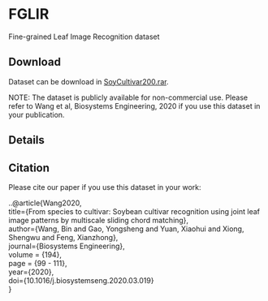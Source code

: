 # FGLIR
Fine-grained Leaf Image Recognition dataset  

## Download  
Dataset can be download in [SoyCultivar200.rar](https://drive.google.com/file/d/1hzkmLiBGgzhVQTsTXCU87nulOtFGiFgv/view?usp=sharing).

NOTE: The dataset is publicly available for non-commercial use. Please refer to Wang et al, Biosystems Engineering, 2020 if you use this dataset in your publication.

## Details  

## Citation

Please cite our paper if you use this dataset in your work:  

..@article{Wang2020,  
 title={From species to cultivar: Soybean cultivar recognition using joint leaf image patterns by multiscale sliding chord matching},  
 author={Wang, Bin and Gao, Yongsheng and Yuan, Xiaohui and Xiong, Shengwu and Feng, Xianzhong},   
 journal={Biosystems Engineering},   
 volume = {194},   
 page = {99 - 111},    
 year={2020},    
 doi={10.1016/j.biosystemseng.2020.03.019}   
}   
  
